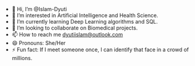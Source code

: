 - 👋 Hi, I’m @Islam-Dyuti
- 👀 I’m interested in Artificial Intelligence and Health Science.
- 🌱 I’m currently learning Deep Learning algorithms and SQL.
- 💞️ I’m looking to collaborate on Biomedical projects.
- 📫 How to reach me dyutiislam@outlook.com
- 😄 Pronouns: She/Her
- ⚡ Fun fact: If I meet someone once, I can identify that face in a crowd of millions. 

<!---
Islam-Dyuti/Islam-Dyuti is a ✨ special ✨ repository because its `README.md` (this file) appears on your GitHub profile.
You can click the Preview link to take a look at your changes.
--->
